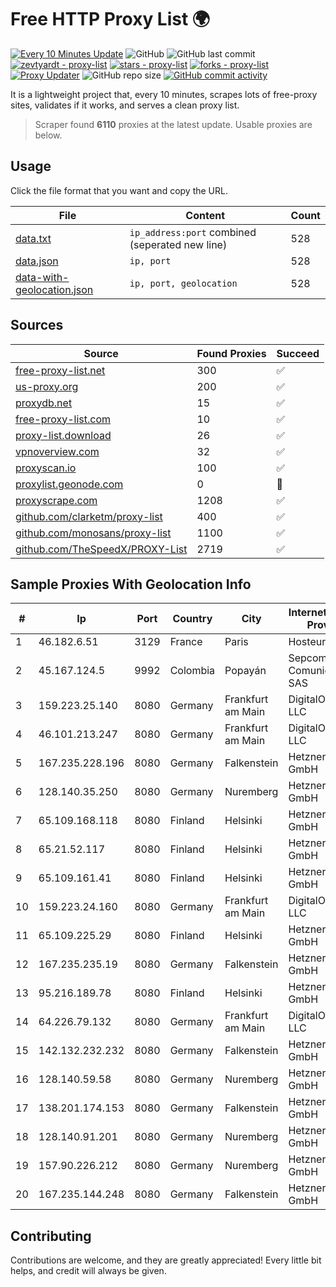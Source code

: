
# Free HTTP Proxy List 🌍

[![Every 10 Minutes Update](https://github.com/mertguvencli/http-proxy-list/actions/workflows/main.yml/badge.svg?branch=main)](https://github.com/mertguvencli/http-proxy-list/actions/workflows/main.yml)
![GitHub](https://img.shields.io/github/license/mertguvencli/http-proxy-list)
![GitHub last commit](https://img.shields.io/github/last-commit/mertguvencli/http-proxy-list)
[![zevtyardt - proxy-list](https://img.shields.io/static/v1?label=zevtyardt&message=proxy-list&color=blue&logo=github)](https://github.com/zevtyardt/proxy-list "Go to GitHub repo")
[![stars - proxy-list](https://img.shields.io/github/stars/zevtyardt/proxy-list?style=social)](https://github.com/zevtyardt/proxy-list)
[![forks - proxy-list](https://img.shields.io/github/forks/zevtyardt/proxy-list?style=social)](https://github.com/zevtyardt/proxy-list)
[![Proxy Updater](https://github.com/zevtyardt/proxy-list/workflows/Proxy%20Updater/badge.svg)](https://github.com/zevtyardt/proxy-list/actions?query=workflow:"Proxy+Updater")
![GitHub repo size](https://img.shields.io/github/repo-size/zevtyardt/proxy-list)
[![GitHub commit activity](https://img.shields.io/github/commit-activity/m/zevtyardt/proxy-list?logo=commits)](https://github.com/zevtyardt/proxy-list/commits/main)

It is a lightweight project that, every 10 minutes, scrapes lots of free-proxy sites, validates if it works, and serves a clean proxy list.

> Scraper found **6110** proxies at the latest update. Usable proxies are below.

## Usage

Click the file format that you want and copy the URL.

|File|Content|Count|
|----|-------|-----|
|[data.txt](https://raw.githubusercontent.com/mertguvencli/http-proxy-list/main/proxy-list/data.txt)|`ip_address:port` combined (seperated new line)|528|
|[data.json](https://raw.githubusercontent.com/mertguvencli/http-proxy-list/main/proxy-list/data.json)|`ip, port`|528|
|[data-with-geolocation.json](https://raw.githubusercontent.com/mertguvencli/http-proxy-list/main/proxy-list/data-with-geolocation.json)|`ip, port, geolocation`|528|

## Sources

|Source|Found Proxies|Succeed|
|------|-------------|-------|
|[free-proxy-list.net](https://free-proxy-list.net)|300|✅|
|[us-proxy.org](https://www.us-proxy.org)|200|✅|
|[proxydb.net](http://proxydb.net)|15|✅|
|[free-proxy-list.com](https://free-proxy-list.com/?page=&port=&type%5B%5D=http&type%5B%5D=https&up_time=0&search=Search)|10|✅|
|[proxy-list.download](https://www.proxy-list.download/HTTP)|26|✅|
|[vpnoverview.com](https://vpnoverview.com/privacy/anonymous-browsing/free-proxy-servers)|32|✅|
|[proxyscan.io](https://www.proxyscan.io)|100|✅|
|[proxylist.geonode.com](https://proxylist.geonode.com/api/proxy-list?limit=300&page=1&sort_by=lastChecked&sort_type=desc&protocols=http,https)|0|🚫|
|[proxyscrape.com](https://api.proxyscrape.com/v2/?request=displayproxies&protocol=http&timeout=10000&country=all&ssl=all&anonymity=all)|1208|✅|
|[github.com/clarketm/proxy-list](https://raw.githubusercontent.com/clarketm/proxy-list/master/proxy-list-raw.txt)|400|✅|
|[github.com/monosans/proxy-list](https://raw.githubusercontent.com/monosans/proxy-list/main/proxies/http.txt)|1100|✅|
|[github.com/TheSpeedX/PROXY-List](https://raw.githubusercontent.com/TheSpeedX/PROXY-List/master/http.txt)|2719|✅|


## Sample Proxies With Geolocation Info

|#|Ip|Port|Country|City|Internet Service Provider|
|-|--|----|-------|----|-------------------------|
|1|46.182.6.51|3129|France|Paris|Hosteur SAS|
|2|45.167.124.5|9992|Colombia|Popayán|Sepcom Comunicaciones SAS|
|3|159.223.25.140|8080|Germany|Frankfurt am Main|DigitalOcean, LLC|
|4|46.101.213.247|8080|Germany|Frankfurt am Main|DigitalOcean, LLC|
|5|167.235.228.196|8080|Germany|Falkenstein|Hetzner Online GmbH|
|6|128.140.35.250|8080|Germany|Nuremberg|Hetzner Online GmbH|
|7|65.109.168.118|8080|Finland|Helsinki|Hetzner Online GmbH|
|8|65.21.52.117|8080|Finland|Helsinki|Hetzner Online GmbH|
|9|65.109.161.41|8080|Finland|Helsinki|Hetzner Online GmbH|
|10|159.223.24.160|8080|Germany|Frankfurt am Main|DigitalOcean, LLC|
|11|65.109.225.29|8080|Finland|Helsinki|Hetzner Online GmbH|
|12|167.235.235.19|8080|Germany|Falkenstein|Hetzner Online GmbH|
|13|95.216.189.78|8080|Finland|Helsinki|Hetzner Online GmbH|
|14|64.226.79.132|8080|Germany|Frankfurt am Main|DigitalOcean, LLC|
|15|142.132.232.232|8080|Germany|Falkenstein|Hetzner Online GmbH|
|16|128.140.59.58|8080|Germany|Nuremberg|Hetzner Online GmbH|
|17|138.201.174.153|8080|Germany|Falkenstein|Hetzner Online GmbH|
|18|128.140.91.201|8080|Germany|Nuremberg|Hetzner Online GmbH|
|19|157.90.226.212|8080|Germany|Nuremberg|Hetzner Online GmbH|
|20|167.235.144.248|8080|Germany|Falkenstein|Hetzner Online GmbH|



## Contributing

Contributions are welcome, and they are greatly appreciated! Every
little bit helps, and credit will always be given.

